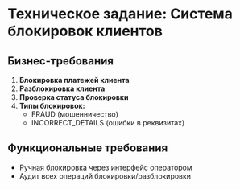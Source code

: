 # Техническое задание: Система блокировок клиентов

## Бизнес-требования
1. **Блокировка платежей клиента**
2. **Разблокировка клиента** 
3. **Проверка статуса блокировки**
4. **Типы блокировок:**
   - FRAUD (мошенничество)
   - INCORRECT_DETAILS (ошибки в реквизитах)

## Функциональные требования
- Ручная блокировка через интерфейс оператором
- Аудит всех операций блокировки/разблокировки